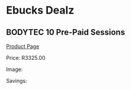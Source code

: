 
# Ebucks Dealz
## BODYTEC 10 Pre-Paid Sessions
[Product Page](https://www.ebucks.com/web/shop/productSelected.do?prodId=356308228&catId=227677169)

Price: R3325.00

Image: 

Savings: 


	